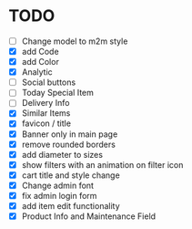 # TODO

- [ ] Change model to m2m style
- [x] add Code
- [x] add Color
- [x] Analytic
- [ ] Social buttons
- [ ] Today Special Item
- [ ] Delivery Info
- [x] Similar Items
- [x] favicon / title
- [x] Banner only in main page
- [x] remove rounded borders
- [x] add diameter to sizes
- [x] show filters with an animation on filter icon
- [x] cart title and style change
- [x] Change admin font
- [x] fix admin login form
- [x] add item edit functionality
- [x] Product Info and Maintenance Field

